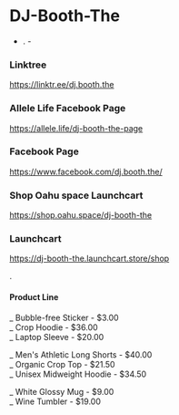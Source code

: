 # DJ-Booth-The

- . -

### Linktree
https://linktr.ee/dj.booth.the

### Allele Life Facebook Page
https://allele.life/dj-booth-the-page

### Facebook Page
https://www.facebook.com/dj.booth.the/

### Shop Oahu space Launchcart
https://shop.oahu.space/dj-booth-the

### Launchcart
https://dj-booth-the.launchcart.store/shop 


.

#### Product Line

 _ Bubble-free Sticker - $3.00  
 _ Crop Hoodie - $36.00  
 _ Laptop Sleeve - $20.00  
 
 _ Men's Athletic Long Shorts - $40.00  
 _ Organic Crop Top - $21.50  
 _ Unisex Midweight Hoodie - $34.50  
 
 _ White Glossy Mug - $9.00  
 _ Wine Tumbler - $19.00  
 
 
